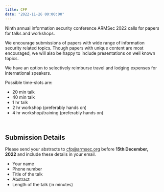 ```yaml
---
title: CFP
date: "2022-11-26 00:00:00"
---
```


Ninth annual information security conference ARMSec 2022 calls for papers for talks and workshops.

We encourage submissions of papers with wide range of information security related topics. Though papers with unique content are most encouraged, we will also be happy to include presentations on well known topics.

We have an option to selectively reimburse travel and lodging expenses for international speakers.

Possible time-slots are:

* 20 min talk
* 40 min talk
* 1 hr talk
* 2 hr workshop (preferably hands on)
* 4 hr workshop/training (preferably hands on)

<br />

## Submission Details

Please send your abstracts to cfp@armsec.org before **15th December, 2022** and include these details in your email.

* Your name
* Phone number
* Title of the talk
* Abstract
* Length of the talk (in minutes)
